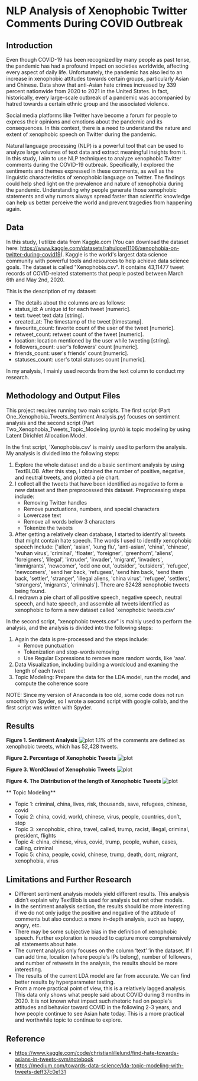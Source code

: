 # NLP Analysis of Xenophobic Twitter Comments During COVID Outbreak

## Introduction

Even though COVID-19 has been recognized by many people as past tense, the pandemic has had a profound impact on societies worldwide, affecting every aspect of daily life. Unfortunately, the pandemic has also led to an increase in xenophobic attitudes towards certain groups, particularly Asian and Chinese. Data show that anti-Asian hate crimes increased by 339 percent nationwide from 2020 to 2021 in the United States. In fact, historically, every large-scale outbreak of a pandemic was accompanied by hatred towards a certain ethnic group and the associated violence. 

Social media platforms like Twitter have become a forum for people to express their opinions and emotions about the pandemic and its consequences. In this context, there is a need to understand the nature and extent of xenophobic speech on Twitter during the pandemic. 

Natural language processing (NLP) is a powerful tool that can be used to analyze large volumes of text data and extract meaningful insights from it. In this study, I aim to use NLP techniques to analyze xenophobic Twitter comments during the COVID-19 outbreak. Specifically, I explored the sentiments and themes expressed in these comments, as well as the linguistic characteristics of xenophobic language on Twitter. The findings could help shed light on the prevalence and nature of xenophobia during the pandemic. Understanding why people generate those xenophobic statements and why rumors always spread faster than scientific knowledge can help us better perceive the world and prevent tragedies from happening again.


## Data

In this study, I utilize data from Kaggle.com (You can download the dataset here: https://www.kaggle.com/datasets/rahulgoel1106/xenophobia-on-twitter-during-covid19). 
Kaggle is the world's largest data science community with powerful tools and resources to help achieve data science goals.
The dataset is called "Xenophobia.csv". It contains 43,11477 tweet records of COVID-related statements that people posted between March 6th and May 2nd, 2020.

This is the description of my dataset:
* The details about the columns are as follows:
* status_id: A unique id for each tweet [numeric].
* text: tweet text data [string].
* created_at: The timestamp of the tweet [timestamp].
* favourite_count: favorite count of the user of the tweet [numeric].
* retweet_count: retweet count of the tweet [numeric].
* location: location mentioned by the user while tweeting [string].
* followers_count: user's followers' count [numeric].
* friends_count: user's friends' count [numeric].
* statuses_count: user's total statuses count [numeric].

In my analysis, I mainly used records from the text column to conduct my research. 


## Methodology and Output Files

This project requires running two main scripts. The first script (Part One_Xenophobia_Tweets_Sentiment Analysis.py) focuses on sentiment analysis and the second script (Part Two_Xenophobia_Tweets_Topic_Modeling.ipynb) is topic modeling by using Latent Dirichlet Allocation Model. 

In the first script, 'Xenophobia.csv' is mainly used to perform the analysis. My analysis is divided into the following steps:

1. Explore the whole dataset and do a basic sentiment analysis by using TextBLOB. After this step, I obtained the number of positive, negative, and neutral tweets, and plotted a pie chart. 
2. I collect all the tweets that have been identified as negative to form a new dataset and then preprocessed this dataset. Preprocessing steps include:
    * Removing Twitter handles
    * Remove punctuations, numbers, and special characters
    * Lowercase text
    * Remove all words below 3 characters
    * Tokenize the tweets
3. After getting a relatively clean database, I started to identify all tweets that might contain hate speech. The words I used to identify xenophobic speech include:
    ['alien', 'asian', 'kung flu', 'anti-asian', 'china', 'chinese', 'wuhan virus', 'criminal', 'floater', 'foreigner', 'greenhorn', 'aliens', 'foreigners', 'illegal', 'intruder', 'invader', 'migrant', 'invaders', 'immigrants', 'newcomer', 'odd one out, 'outsider', 'outsiders', 'refugee', 'newcomers', 'send her back, 'refugees', 'send him back, 'send them back, 'settler', 'stranger', 'illegal aliens, 'china virus', 'refugee', 'settlers', 'strangers', 'migrants', 'criminals']. 
    There are 52428 xenophobic tweets being found.
4. I redrawn a pie chart of all positive speech, negative speech, neutral speech, and hate speech, and assemble all tweets identified as xenophobic to form a new dataset called 'xenophobic tweets.csv'

In the second script, "xenophobic tweets.csv" is mainly used to perform the analysis, and the analysis is divided into the following steps:

1. Again the data is pre-processed and the steps include:
    * Remove punctuation
    * Tokenization and stop-words removing
    * Use Regular Expressions to remove more random words, like 'aaa'.
2. Data Visualization, including building a wordcloud and examing the length of each tweet
3. Topic Modeling: Prepare the data for the LDA model, run the model, and compute the coherence score

NOTE: Since my version of Anaconda is too old, some code does not run smoothly on Spyder, so I wrote a second script with google collab, and the first script was written with Spyder.

## Results

**Figure 1. Sentiment Analysis**
![plot](https://github.com/Sway367/NLP-Analysis-of-Xenophobic-Twitter-Comments-During-COVID-Outbreak/blob/main/1.%20Sentiment%20Anlysis%20by%20using%20TextBlob.png)
1.1% of the comments are defined as xenophobic tweets, which has 52,428 tweets. 

**Figure 2. Percentage of Xenophobic Tweets**
![plot](https://github.com/Sway367/NLP-Analysis-of-Xenophobic-Twitter-Comments-During-COVID-Outbreak/blob/main/2.%20Xenophobic%20Analysis.png)

**Figure 3. WordCloud of Xenophobic Tweets**
![plot](https://github.com/Sway367/NLP-Analysis-of-Xenophobic-Twitter-Comments-During-COVID-Outbreak/blob/main/3.%20xenophobic_wordcloud.png)

**Figure 4. The Distribution of the length of Xenophobic Tweets**
![plot](https://github.com/Sway367/NLP-Analysis-of-Xenophobic-Twitter-Comments-During-COVID-Outbreak/blob/main/4.%20tweets%20length%20distribution.png)

** Topic Modeling**

* Topic 1: criminal, china, lives, risk, thousands, save, refugees, chinese, covid
* Topic 2: china, covid, world, chinese, virus, people, countries,  don’t, stop
* Topic 3: xenophobic, china, travel, called, trump, racist, illegal, criminal, president, flights
* Topic 4: china, chinese, virus, covid, trump, people, wuhan, cases, calling, criminal
* Topic 5: china, people, covid, chinese, trump, death, dont, migrant, xenophobia, virus

## Limitations and Further Research

* Different sentiment analysis models yield different results. This analysis didn’t explain why TextBlob is used for analysis but not other models.
* In the sentiment analysis section, the results should be more interesting if we do not only judge the positive and negative of the attitude of comments but also conduct a more in-depth analysis, such as happy, angry, etc.
* There may be some subjective bias in the definition of xenophobic speech. Further exploration is needed to capture more comprehensively all statements about hate.
* The current analysis only focuses on the column ‘text’ ’in the dataset. If I can add time, location (where people's IPs belong), number of followers, and number of retweets in the analysis, the results should be more interesting.
* The results of the current LDA model are far from accurate. We can find better results by hyperparameter testing.
* From a more practical point of view, this is a relatively lagged analysis. This data only shows what people said about COVID during 3 months in 2020. It is not known what impact such rhetoric had on people's attitudes and behavior toward COVID in the following 2-3 years, and how people continue to see Asian hate today. This is a more practical and worthwhile topic to continue to explore.



## Reference

* https://www.kaggle.com/code/christianlillelund/find-hate-towards-asians-in-tweets-svm/notebook
* https://medium.com/towards-data-science/lda-topic-modeling-with-tweets-deff37c0e131



